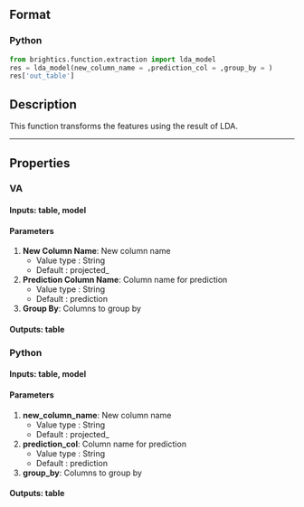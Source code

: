 ## Format
### Python
```python
from brightics.function.extraction import lda_model
res = lda_model(new_column_name = ,prediction_col = ,group_by = )
res['out_table']
```

## Description
This function transforms the features using the result of LDA.

---

## Properties
### VA
#### Inputs: table, model

#### Parameters
1. **New Column Name**: New column name
   - Value type : String
   - Default : projected_
2. **Prediction Column Name**: Column name for prediction
   - Value type : String
   - Default : prediction
3. **Group By**: Columns to group by

#### Outputs: table

### Python
#### Inputs: table, model

#### Parameters
1. **new_column_name**: New column name
   - Value type : String
   - Default : projected_
2. **prediction_col**: Column name for prediction
   - Value type : String
   - Default : prediction
3. **group_by**: Columns to group by

#### Outputs: table

